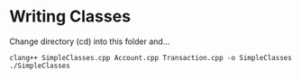 # Writing Classes
Change directory (cd) into this folder and...
```
clang++ SimpleClasses.cpp Account.cpp Transaction.cpp -o SimpleClasses
./SimpleClasses
```
